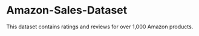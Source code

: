 # Amazon-Sales-Dataset
This dataset contains ratings and reviews for over 1,000 Amazon products.







